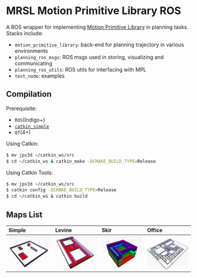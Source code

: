 MRSL Motion Primitive Library ROS
=====================
A ROS wrapper for implementing [Motion Primitive Library](https://sikang.github.io/motion_primitive_library/) in planning tasks. Stacks include:
  - `motion_primitive_library`: back-end for planning trajectory in various environments
  - `planning_ros_msgs`: ROS msgs used in storing, visualizing and communicating 
  - `planning_ros_utils`: ROS utils for interfacing with MPL
  - `test_node`: examples

## Compilation
Prerequisite:
  - `ROS`(Indigo+)
  - [`catkin_simple`](https://github.com/catkin/catkin_simple)
  - `QT`(4+)

Using Catkin:
```sh
$ mv jps3d ~/catkin_ws/src
$ cd ~/catkin_ws & catkin_make -DCMAKE_BUILD_TYPE=Release
```
Using Catkin Tools:
```sh
$ mv jps3d ~/catkin_ws/src
$ catkin config -DCMAKE_BUILD_TYPE=Release
$ cd ~/catkin_ws & catkin build
```
## Maps List
Simple | Levine | Skir | Office
:----- | :----- | :--- | :-----
<img src="./test_node/maps/simple/simple.png" width="128"> |<img src="./test_node/maps/levine/levine.png" width="128"> |<img src="./test_node/maps/skir/skir.png" width="128"> |<img src="./test_node/maps/office/office.png" width="128"> 

